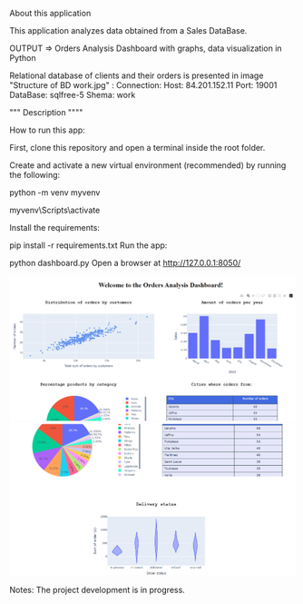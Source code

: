 
About this application

This application analyzes data obtained from a Sales DataBase.

OUTPUT => Orders Analysis Dashboard with graphs, data visualization in Python

Relational database of clients and their orders is presented in image "Structure of BD work.jpg" :
Connection:
Host:	  84.201.152.11
Port:	  19001
DataBase: sqlfree-5
Shema:    work

"""
Description
""""

How to run this app:

First, clone this repository and open a terminal inside the root folder.

Create and activate a new virtual environment (recommended) by running the following:

python -m venv myvenv

myvenv\Scripts\activate

Install the requirements:

pip install -r requirements.txt
Run the app:

python dashboard.py
Open a browser at http://127.0.0.1:8050/

![alt text](image.png)
![alt text](image-1.png)


Notes:
The project development is in progress. 

